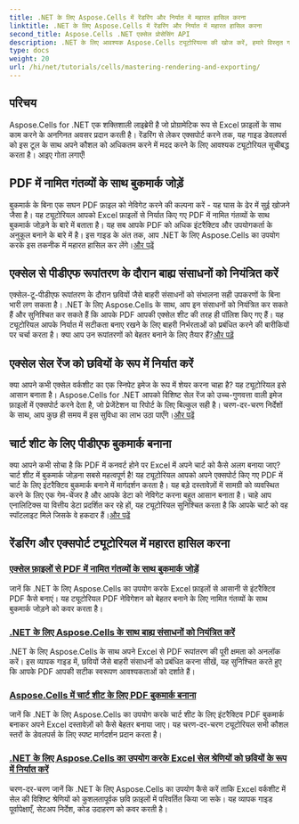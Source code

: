 ```yaml
---
title: .NET के लिए Aspose.Cells में रेंडरिंग और निर्यात में महारत हासिल करना
linktitle: .NET के लिए Aspose.Cells में रेंडरिंग और निर्यात में महारत हासिल करना
second_title: Aspose.Cells .NET एक्सेल प्रोसेसिंग API
description: .NET के लिए आवश्यक Aspose.Cells ट्यूटोरियल्स की खोज करें, हमारे विस्तृत गाइड के साथ रेंडरिंग, निर्यात, संसाधनों का प्रबंधन, बुकमार्क जोड़ना और बहुत कुछ सीखें।
type: docs
weight: 20
url: /hi/net/tutorials/cells/mastering-rendering-and-exporting/
---
```

## परिचय

Aspose.Cells for .NET एक शक्तिशाली लाइब्रेरी है जो प्रोग्रामेटिक रूप से Excel फ़ाइलों के साथ काम करने के अनगिनत अवसर प्रदान करती है। रेंडरिंग से लेकर एक्सपोर्ट करने तक, यह गाइड डेवलपर्स को इस टूल के साथ अपने कौशल को अधिकतम करने में मदद करने के लिए आवश्यक ट्यूटोरियल सूचीबद्ध करता है। आइए गोता लगाएँ!

## PDF में नामित गंतव्यों के साथ बुकमार्क जोड़ें  
 बुकमार्क के बिना एक सघन PDF फ़ाइल को नेविगेट करने की कल्पना करें - यह घास के ढेर में सुई खोजने जैसा है। यह ट्यूटोरियल आपको Excel फ़ाइलों से निर्यात किए गए PDF में नामित गंतव्यों के साथ बुकमार्क जोड़ने के बारे में बताता है। यह सब आपके PDF को अधिक इंटरैक्टिव और उपयोगकर्ता के अनुकूल बनाने के बारे में है। इस गाइड के अंत तक, आप .NET के लिए Aspose.Cells का उपयोग करके इस तकनीक में महारत हासिल कर लेंगे।[और पढ़ें](./add-bookmarks-with-named-destinations/)

## एक्सेल से पीडीएफ रूपांतरण के दौरान बाह्य संसाधनों को नियंत्रित करें  
एक्सेल-टू-पीडीएफ रूपांतरण के दौरान छवियों जैसे बाहरी संसाधनों को संभालना सही उपकरणों के बिना भारी लग सकता है। .NET के लिए Aspose.Cells के साथ, आप इन संसाधनों को नियंत्रित कर सकते हैं और सुनिश्चित कर सकते हैं कि आपके PDF आपकी एक्सेल शीट की तरह ही पॉलिश किए गए हैं। यह ट्यूटोरियल आपके निर्यात में सटीकता बनाए रखने के लिए बाहरी निर्भरताओं को प्रबंधित करने की बारीकियों पर चर्चा करता है। क्या आप उन रूपांतरणों को बेहतर बनाने के लिए तैयार हैं?[और पढ़ें](./control-external-resources/)

## एक्सेल सेल रेंज को छवियों के रूप में निर्यात करें  
 क्या आपने कभी एक्सेल वर्कशीट का एक स्निपेट इमेज के रूप में शेयर करना चाहा है? यह ट्यूटोरियल इसे आसान बनाता है। Aspose.Cells for .NET आपको विशिष्ट सेल रेंज को उच्च-गुणवत्ता वाली इमेज फ़ाइलों में एक्सपोर्ट करने देता है, जो प्रेजेंटेशन या रिपोर्ट के लिए बिल्कुल सही है। चरण-दर-चरण निर्देशों के साथ, आप कुछ ही समय में इस सुविधा का लाभ उठा पाएँगे।[और पढ़ें](./export-excel-cell-ranges-as-images/)

## चार्ट शीट के लिए पीडीएफ बुकमार्क बनाना
क्या आपने कभी सोचा है कि PDF में कनवर्ट होने पर Excel में अपने चार्ट को कैसे अलग बनाया जाए? चार्ट शीट में बुकमार्क जोड़ना सबसे महत्वपूर्ण है! यह ट्यूटोरियल आपको अपने एक्सपोर्ट किए गए PDF में चार्ट के लिए इंटरैक्टिव बुकमार्क बनाने में मार्गदर्शन करता है। यह बड़े दस्तावेज़ों में सामग्री को व्यवस्थित करने के लिए एक गेम-चेंजर है और आपके डेटा को नेविगेट करना बहुत आसान बनाता है। चाहे आप एनालिटिक्स या वित्तीय डेटा प्रदर्शित कर रहे हों, यह ट्यूटोरियल सुनिश्चित करता है कि आपके चार्ट को वह स्पॉटलाइट मिले जिसके वे हकदार हैं।[और पढ़ें](./creating-pdf-bookmark-for-chart-sheet/)

## रेंडरिंग और एक्सपोर्ट ट्यूटोरियल में महारत हासिल करना
### [एक्सेल फ़ाइलों से PDF में नामित गंतव्यों के साथ बुकमार्क जोड़ें](./add-bookmarks-with-named-destinations/)
जानें कि .NET के लिए Aspose.Cells का उपयोग करके Excel फ़ाइलों से आसानी से इंटरैक्टिव PDF कैसे बनाएं। यह ट्यूटोरियल PDF नेविगेशन को बेहतर बनाने के लिए नामित गंतव्यों के साथ बुकमार्क जोड़ने को कवर करता है।
### [.NET के लिए Aspose.Cells के साथ बाह्य संसाधनों को नियंत्रित करें](./control-external-resources/)
.NET के लिए Aspose.Cells के साथ अपने Excel से PDF रूपांतरण की पूरी क्षमता को अनलॉक करें। इस व्यापक गाइड में, छवियों जैसे बाहरी संसाधनों को प्रबंधित करना सीखें, यह सुनिश्चित करते हुए कि आपके PDF आपकी सटीक स्वरूपण आवश्यकताओं को दर्शाते हैं।
### [Aspose.Cells में चार्ट शीट के लिए PDF बुकमार्क बनाना](./creating-pdf-bookmark-for-chart-sheet/)
जानें कि .NET के लिए Aspose.Cells का उपयोग करके चार्ट शीट के लिए इंटरैक्टिव PDF बुकमार्क बनाकर अपने Excel दस्तावेज़ों को कैसे बेहतर बनाया जाए। यह चरण-दर-चरण ट्यूटोरियल सभी कौशल स्तरों के डेवलपर्स के लिए स्पष्ट मार्गदर्शन प्रदान करता है।
### [.NET के लिए Aspose.Cells का उपयोग करके Excel सेल श्रेणियों को छवियों के रूप में निर्यात करें](./export-excel-cell-ranges-as-images/)
चरण-दर-चरण जानें कि .NET के लिए Aspose.Cells का उपयोग कैसे करें ताकि Excel वर्कशीट में सेल की विशिष्ट श्रेणियों को कुशलतापूर्वक छवि फ़ाइलों में परिवर्तित किया जा सके। यह व्यापक गाइड पूर्वापेक्षाएँ, सेटअप निर्देश, कोड उदाहरण को कवर करती है।
